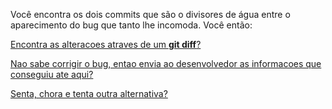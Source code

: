 Você encontra os dois commits que são o divisores de água entre o aparecimento do bug que tanto lhe incomoda. 
Você então:

[Encontra as alteracoes atraves de um **git diff**?](diff/diff.md)

[Nao sabe corrigir o bug, entao envia ao desenvolvedor as informacoes que conseguiu ate aqui?](../../revisa/revisar.md)

[Senta, chora e tenta outra alternativa?](../colaborar.md)

